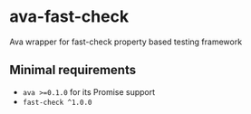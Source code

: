 # ava-fast-check
Ava wrapper for fast-check property based testing framework

## Minimal requirements

- `ava >=0.1.0` for its Promise support
- `fast-check ^1.0.0`
